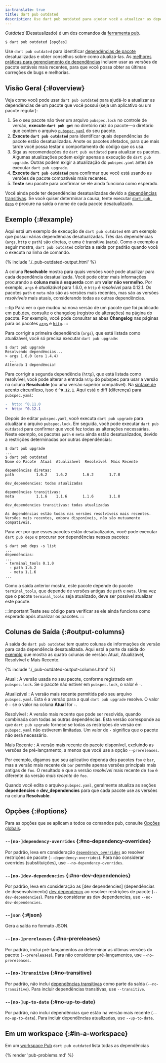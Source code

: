 ```yaml
---
ia-translate: true
title: dart pub outdated
description: Use dart pub outdated para ajudar você a atualizar as dependências do seu pacote.
---
```


_Outdated_ (Desatualizado) é um dos comandos da [ferramenta pub](/tools/pub/cmd).

```plaintext
$ dart pub outdated [opções]
```

Use `dart pub outdated` para identificar [dependências de pacote][package dependencies]
desatualizadas e obter conselhos sobre como atualizá-las.
As [melhores práticas para gerenciamento de dependências][best practices]
incluem usar as versões de pacote estáveis mais recentes,
para que você possa obter as últimas correções de bugs e melhorias.

## Visão Geral {:#overview}

Veja como você pode usar `dart pub outdated` para ajudá-lo a
atualizar as dependências de um pacote que você possui
(seja um aplicativo ou um pacote regular):

1. Se o seu pacote não tiver um arquivo `pubspec.lock`
   no controle de versão,
   **execute `dart pub get`** no diretório raiz do pacote—o
   diretório que contém o arquivo
   [`pubspec.yaml`](/tools/pub/pubspec) do seu pacote.
2. **Execute `dart pub outdated`**
   para identificar quais dependências de pacote estão desatualizadas.
   Anote os pacotes afetados,
   para que mais tarde você possa testar o comportamento do código que os usa.
3. Siga as recomendações de `dart pub outdated` para atualizar os pacotes.
   Algumas atualizações podem exigir apenas a execução de `dart pub upgrade`.
   Outras podem exigir a atualização do `pubspec.yaml`
   antes de executar `dart pub upgrade`.
4. **Execute `dart pub outdated`** para confirmar que você está usando
   as versões de pacote compatíveis mais recentes.
5. **Teste** seu pacote para confirmar se ele ainda funciona como esperado.

Você ainda pode ter dependências desatualizadas devido a
[dependências transitivas][transitive dependencies].
Se você quiser determinar a causa,
tente executar [`dart pub deps`][`dart pub deps`] e procure na saída o
nome de cada pacote desatualizado.

## Exemplo {:#example}

Aqui está um exemplo de execução de `dart pub outdated` em
um exemplo que possui várias dependências desatualizadas.
Três das dependências (`args`, `http` e `path`) são diretas,
e uma é transitiva (`meta`).
Como o exemplo a seguir mostra,
`dart pub outdated` coloriza a saída por padrão
quando você o executa na linha de comando.

{% include './_pub-outdated-output.html' %}

A coluna **Resolvable** mostra para quais versões você pode atualizar
para cada dependência desatualizada.
Você pode obter mais informações procurando a
**coluna mais à esquerda** com um **valor não vermelho**.
Por exemplo, `args` é _atualizável_ para 1.6.0,
e `http` é _resolvível_ para 0.12.1.
Os pacotes `path` e `meta` não são as versões mais recentes,
mas são as versões _resolvíveis_ mais atuais,
considerando todas as outras dependências.

:::tip
Para ver o que mudou na nova versão de um pacote
que foi publicado em [pub.dev,]({{site.pub}})
consulte o changelog (registro de alterações) na página do pacote.
Por exemplo, você pode consultar as abas **Changelog** nas páginas para os
pacotes [`args`][`args`] e [`http`][`http`].
:::

Para corrigir a primeira dependência (`args`),
que está listada como atualizável,
você só precisa executar `dart pub upgrade`:

```console
$ dart pub upgrade
Resolvendo dependências...
> args 1.6.0 (era 1.4.4)
  ...
Alterada 1 dependência!
```

Para corrigir a segunda dependência (`http`),
que está listada como resolvível,
você pode alterar a entrada `http` do pubspec para usar
a versão na coluna **Resolvable**
(ou uma versão superior compatível).
Na [sintaxe de acento circunflexo][caret syntax], isso é **`^0.12.1`**.
Aqui está o diff (diferença) para `pubspec.yaml`:

```diff
-  http: ^0.11.0
+  http: ^0.12.1
```

Depois de editar `pubspec.yaml`, você executa `dart pub upgrade` para
atualizar o arquivo `pubspec.lock`.
Em seguida, você pode executar `dart pub outdated` para confirmar que
você fez todas as alterações necessárias.
Neste exemplo, os pacotes `path` e `meta` ainda estão desatualizados,
devido a restrições determinadas por outras dependências:

```console
$ dart pub upgrade
...
$ dart pub outdated
Nome do Pacote  Atual  Atualizável  Resolvível  Mais Recente

dependências diretas:
path          1.6.2    1.6.2       1.6.2       1.7.0

dev_dependencies: todas atualizadas

dependências transitivas:
meta          1.1.6    1.1.6       1.1.6       1.1.8

dev_dependencies transitivas: todas atualizadas

As dependências estão todas nas versões resolvíveis mais recentes.
Versões mais recentes, embora disponíveis, não são mutuamente compatíveis.
```

Para ver por que esses pacotes estão desatualizados, você pode executar `dart pub deps`
e procurar por dependências nesses pacotes:

```console
$ dart pub deps -s list
...
dependências:
...
- terminal_tools 0.1.0
  - path 1.6.2
  - meta 1.1.6
...
```

Como a saída anterior mostra,
este pacote depende do pacote `terminal_tools`,
que depende de versões antigas de `path` e `meta`.
Uma vez que o pacote `terminal_tools` seja atualizado,
deve ser possível atualizar este pacote.

:::important
Teste seu código para verificar se ele ainda funciona como esperado
após atualizar os pacotes.
:::


## Colunas de Saída {:#output-columns}

A saída de `dart pub outdated` tem quatro colunas de informações de versão
para cada dependência desatualizada.
Aqui está a parte da saída do [exemplo](#example)
que mostra as quatro colunas de versão:
Atual, Atualizável, Resolvível e Mais Recente.

{% include './_pub-outdated-output-columns.html' %}

Atual
: A versão usada no seu pacote, conforme registrado em `pubspec.lock`.
  Se o pacote não estiver em `pubspec.lock`,
  o valor é `-`.

Atualizável
: A versão mais recente permitida pelo seu arquivo `pubspec.yaml`.
  Esta é a versão para a qual `dart pub upgrade` resolve.
  O valor é `-` se o valor na coluna **Atual** for `-`.

Resolvível
: A versão mais recente que pode ser resolvida,
  quando combinada com todas as outras dependências.
  Esta versão corresponde ao que `dart pub upgrade` fornece
  se todas as restrições de versão em `pubspec.yaml` não estiverem limitadas.
  Um valor de `-` significa que o pacote não será necessário.

Mais Recente
: A versão mais recente do pacote disponível,
  excluindo as versões de pré-lançamento, a menos que você use a opção `--prereleases`.

Por exemplo, digamos que seu aplicativo dependa dos pacotes `foo` e `bar`,
mas a versão mais recente de `bar` permite apenas versões principais mais antigas de `foo`.
O resultado é que a versão _resolvível_ mais recente de `foo`
é diferente da versão _mais recente_ de `foo`.

Quando você edita o arquivo `pubspec.yaml`,
geralmente atualiza as seções **dependencies** e **dev_dependencies**
para que cada pacote use as versões na coluna **Resolvable**.

## Opções {:#options}

Para as opções que se aplicam a todos os comandos pub, consulte
[Opções globais](/tools/pub/cmd#global-options).

### `--[no-]dependency-overrides` {:#no-dependency-overrides}

Por padrão, leva em consideração [`dependency_overrides`][`dependency_overrides`]
ao resolver restrições de pacote (`--dependency-overrides`).
Para não considerar overrides (substituições), use `--no-dependency-overrides`.

### `--[no-]dev-dependencies` {:#no-dev-dependencies}

Por padrão, leva em consideração as [dev dependencies] (dependências de desenvolvimento) [dev dependency]
ao resolver restrições de pacote (`--dev-dependencies`).
Para não considerar as dev dependencies, use `--no-dev-dependencies`.

### `--json` {:#json}

Gera a saída no formato JSON.

### `--[no-]prereleases` {:#no-prereleases}

Por padrão, inclui pré-lançamentos
ao determinar as últimas versões do pacote (`--prereleases`).
Para não considerar pré-lançamentos, use `--no-prereleases`.

### `--[no-]transitive` {:#no-transitive}

Por padrão, não inclui [dependências transitivas][transitive dependencies]
como parte da saída (`--no-transitive`).
Para incluir dependências transitivas, use `--transitive`.

### `--[no-]up-to-date` {:#no-up-to-date}

Por padrão, não inclui dependências que
estão na versão mais recente (`--no-up-to-date`).
Para incluir dependências atualizadas, use `--up-to-date`.


## Em um workspace {:#in-a-workspace}

Em um [workspace Pub](/tools/pub/workspaces) `dart pub outdated` lista
todas as dependências

{% render 'pub-problems.md' %}

[`args`]: {{site.pub-pkg}}/args
[best practices]: /tools/pub/dependencies#best-practices
[caret syntax]: /tools/pub/dependencies#version-constraints
[dev dependency]: /tools/pub/dependencies#dev-dependencies
[`dependency_overrides`]: /tools/pub/dependencies#dependency-overrides
[package dependencies]: /tools/pub/dependencies
[`http`]: {{site.pub-pkg}}/http
[`dart pub deps`]: /tools/pub/cmd/pub-deps
[transitive dependencies]: /tools/pub/glossary#transitive-dependency